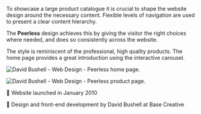 To showcase a large product catalogue it is crucial to shape the website design around the necessary content. Flexible levels of navigation are used to present a clear content hierarchy.

The **Peerless** design achieves this by giving the visitor the right choices where needed, and does so consistently across the website.

The style is reminiscent of the professional, high quality products. The home page provides a great introduction using the interactive carousel.

![David Bushell - Web Design - Peerless home page.](/images/portfolio/web-design-peerless-1.png)

![David Bushell - Web Design - Peerless product page.](/images/portfolio/web-design-peerless-2.png)

🤫 Website launched in January 2010

🤫 Design and front-end development by David Bushell at Base Creative

